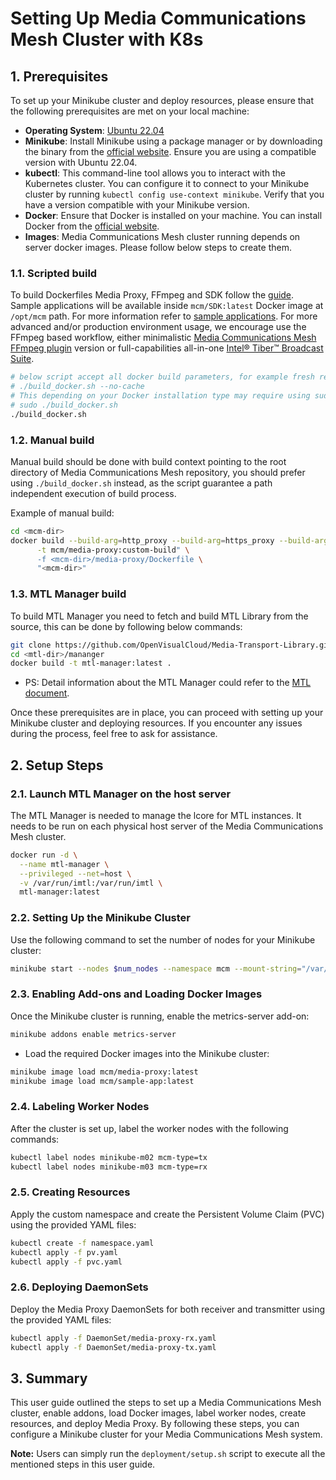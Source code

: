 # Setting Up Media Communications Mesh Cluster with K8s

## 1. Prerequisites
To set up your Minikube cluster and deploy resources, please ensure that the following prerequisites are met on your local machine:

- **Operating System**: [Ubuntu 22.04](https://releases.ubuntu.com/22.04/)
- **Minikube**: Install Minikube using a package manager or by downloading the binary from the [official website](https://minikube.sigs.k8s.io/docs/start/). Ensure you are using a compatible version with Ubuntu 22.04.
- **kubectl**: This command-line tool allows you to interact with the Kubernetes cluster. You can configure it to connect to your Minikube cluster by running `kubectl config use-context minikube`. Verify that you have a version compatible with your Minikube version.
- **Docker**: Ensure that Docker is installed on your machine. You can install Docker from the [official website](https://docs.docker.com/get-docker/).
- **Images**: Media Communications Mesh cluster running depends on server docker images. Please follow below steps to create them.

### 1.1. Scripted build

To build Dockerfiles Media Proxy, FFmpeg and SDK follow the [guide](./README.md#build-the-docker-images). Sample applications will be available inside `mcm/SDK:latest` Docker image at `/opt/mcm` path. For more information refer to [sample applications](../sdk/README.md#sample-applications).
For more advanced and/or production environment usage, we encourage use the FFmpeg based workflow, either minimalistic [Media Communications Mesh FFmpeg plugin](../ffmpeg-plugin/README.md) version or full-capabilities all-in-one [Intel® Tiber™ Broadcast Suite](https://github.com/OpenVisualCloud/Intel-Tiber-Broadcast-Suite).

```bash
# below script accept all docker build parameters, for example fresh rebuild:
# ./build_docker.sh --no-cache
# This depending on your Docker installation type may require using sudo:
# sudo ./build_docker.sh
./build_docker.sh
```

### 1.2. Manual build

Manual build should be done with build context pointing to the root directory of Media Communications Mesh repository, you should prefer using `./build_docker.sh` instead, as the script guarantee a path independent execution of build process.

Example of manual build:

```bash
cd <mcm-dir>
docker build --build-arg=http_proxy --build-arg=https_proxy --build-arg=no_proxy \
      -t mcm/media-proxy:custom-build" \
      -f <mcm-dir>/media-proxy/Dockerfile \
      "<mcm-dir>"
```

### 1.3. MTL Manager build

To build MTL Manager you need to fetch and build MTL Library from the source, this can be done by following below commands:

```bash
git clone https://github.com/OpenVisualCloud/Media-Transport-Library.git <mtl-dir>
cd <mtl-dir>/mananger
docker build -t mtl-manager:latest .
```

- PS: Detail information about the MTL Manager could refer to the [MTL document](https://github.com/OpenVisualCloud/Media-Transport-Library/tree/main/manager).

Once these prerequisites are in place, you can proceed with setting up your Minikube cluster and deploying resources. If you encounter any issues during the process, feel free to ask for assistance.

## 2. Setup Steps

### 2.1. Launch MTL Manager on the host server
The MTL Manager is needed to manage the lcore for MTL instances. It needs to be run on each physical host server of the Media Communications Mesh cluster.
```bash
docker run -d \
  --name mtl-manager \
  --privileged --net=host \
  -v /var/run/imtl:/var/run/imtl \
  mtl-manager:latest
```

### 2.2. Setting Up the Minikube Cluster
Use the following command to set the number of nodes for your Minikube cluster:
```bash
minikube start --nodes $num_nodes --namespace mcm --mount-string="/var/run/imtl:/var/run/imtl" --mount
```

### 2.3. Enabling Add-ons and Loading Docker Images
Once the Minikube cluster is running, enable the metrics-server add-on:
```bash
minikube addons enable metrics-server
```

- Load the required Docker images into the Minikube cluster:
```bash
minikube image load mcm/media-proxy:latest
minikube image load mcm/sample-app:latest
```


### 2.4. Labeling Worker Nodes
After the cluster is set up, label the worker nodes with the following commands:
```bash
kubectl label nodes minikube-m02 mcm-type=tx
kubectl label nodes minikube-m03 mcm-type=rx
```

### 2.5. Creating Resources
Apply the custom namespace and create the Persistent Volume Claim (PVC) using the provided YAML files:
```bash
kubectl create -f namespace.yaml
kubectl apply -f pv.yaml
kubectl apply -f pvc.yaml
```

### 2.6. Deploying DaemonSets
Deploy the Media Proxy DaemonSets for both receiver and transmitter using the provided YAML files:
```bash
kubectl apply -f DaemonSet/media-proxy-rx.yaml
kubectl apply -f DaemonSet/media-proxy-tx.yaml
```

## 3. Summary
This user guide outlined the steps to set up a Media Communications Mesh cluster, enable addons, load Docker images, label worker nodes, create resources, and deploy Media Proxy. By following these steps, you can configure a Minikube cluster for your Media Communications Mesh system.

**Note:** Users can simply run the `deployment/setup.sh` script to execute all the mentioned steps in this user guide.
